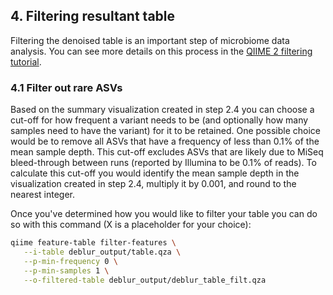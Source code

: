 ## 4. Filtering resultant table

Filtering the denoised table is an important step of microbiome data analysis. You can see more details on this process in the [QIIME 2 filtering tutorial][14].

### 4.1 Filter out rare ASVs

Based on the summary visualization created in step 2.4 you can choose a cut-off for how frequent a variant needs to be (and optionally how many samples need to have the variant) for it to be retained. One possible choice would be to remove all ASVs that have a frequency of less than 0.1% of the mean sample depth. This cut-off excludes ASVs that are likely due to MiSeq bleed-through between runs (reported by Illumina to be 0.1% of reads). To calculate this cut-off you would identify the mean sample depth in the visualization created in step 2.4, multiply it by 0.001, and round to the nearest integer.

Once you've determined how you would like to filter your table you can do so with this command (X is a placeholder for your choice):

```bash
qiime feature-table filter-features \
   --i-table deblur_output/table.qza \
   --p-min-frequency 0 \
   --p-min-samples 1 \
   --o-filtered-table deblur_output/deblur_table_filt.qza
```

[14]: https://docs.qiime2.org/2020.2/tutorials/filtering/
